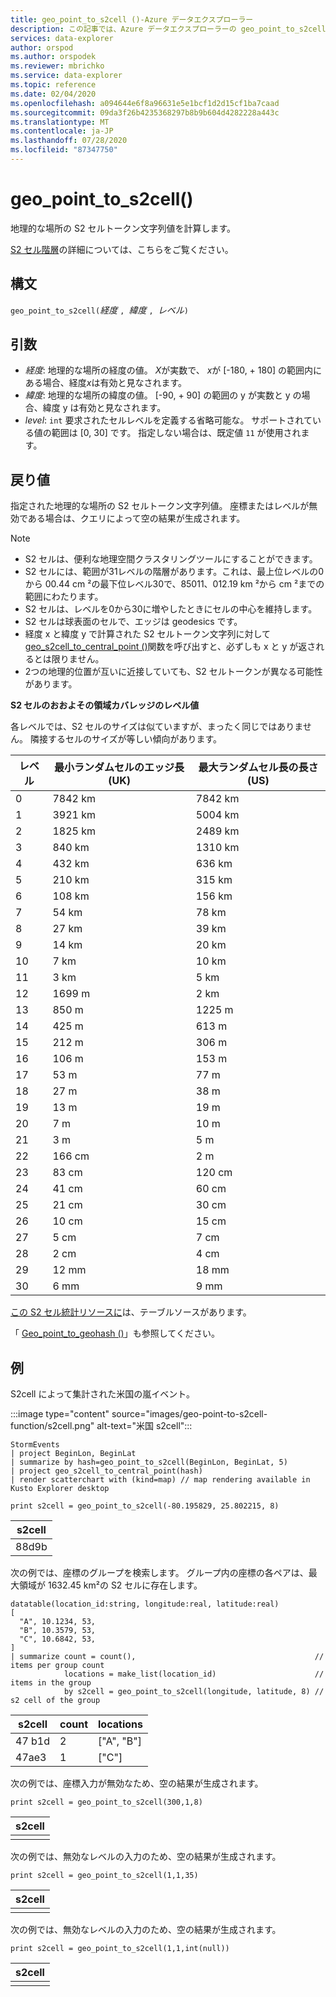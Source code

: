```yaml
---
title: geo_point_to_s2cell ()-Azure データエクスプローラー
description: この記事では、Azure データエクスプローラーの geo_point_to_s2cell () について説明します。
services: data-explorer
author: orspod
ms.author: orspodek
ms.reviewer: mbrichko
ms.service: data-explorer
ms.topic: reference
ms.date: 02/04/2020
ms.openlocfilehash: a094644e6f8a96631e5e1bcf1d2d15cf1ba7caad
ms.sourcegitcommit: 09da3f26b4235368297b8b9b604d4282228a443c
ms.translationtype: MT
ms.contentlocale: ja-JP
ms.lasthandoff: 07/28/2020
ms.locfileid: "87347750"
---
```

# <a name="geo_point_to_s2cell"></a>geo_point_to_s2cell()

地理的な場所の S2 セルトークン文字列値を計算します。

[S2 セル階層](https://s2geometry.io/devguide/s2cell_hierarchy)の詳細については、こちらをご覧ください。

## <a name="syntax"></a>構文

`geo_point_to_s2cell(`*経度* `, `*緯度* `, `*レベル*`)`

## <a name="arguments"></a>引数

* *経度*: 地理的な場所の経度の値。 *X*が実数で、 *x*が [-180, + 180] の範囲内にある場合、経度*x*は有効と見なされます。 
* *緯度*: 地理的な場所の緯度の値。 [-90, + 90] の範囲の y が実数と y の場合、緯度 y は有効と見なされます。 
* *level*: `int` 要求されたセルレベルを定義する省略可能な。 サポートされている値の範囲は [0, 30] です。 指定しない場合は、既定値 `11` が使用されます。

## <a name="returns"></a>戻り値

指定された地理的な場所の S2 セルトークン文字列値。 座標またはレベルが無効である場合は、クエリによって空の結果が生成されます。

> [!NOTE]
>
> * S2 セルは、便利な地理空間クラスタリングツールにすることができます。
> * S2 セルには、範囲が31レベルの階層があります。これは、最上位レベルの0から 00.44 cm ²の最下位レベル30で、85011、012.19 km ²から cm ²までの範囲にわたります。
> * S2 セルは、レベルを0から30に増やしたときにセルの中心を維持します。
> * S2 セルは球表面のセルで、エッジは geodesics です。
> * 経度 x と緯度 y で計算された S2 セルトークン文字列に対して[geo_s2cell_to_central_point ()](geo-s2cell-to-central-point-function.md)関数を呼び出すと、必ずしも x と y が返されるとは限りません。
> * 2つの地理的位置が互いに近接していても、S2 セルトークンが異なる可能性があります。

**S2 セルのおおよその領域カバレッジのレベル値**

各レベルでは、S2 セルのサイズは似ていますが、まったく同じではありません。 隣接するセルのサイズが等しい傾向があります。

|レベル|最小ランダムセルのエッジ長 (UK)|最大ランダムセル長の長さ (US)|
|--|--|--|
|0|7842 km|7842 km|
|1|3921 km|5004 km|
|2|1825 km|2489 km|
|3|840 km|1310 km|
|4|432 km|636 km|
|5|210 km|315 km|
|6|108 km|156 km|
|7|54 km|78 km|
|8|27 km|39 km|
|9|14 km|20 km|
|10|7 km|10 km|
|11|3 km|5 km|
|12|1699 m|2 km|
|13|850 m|1225 m|
|14|425 m|613 m|
|15|212 m|306 m|
|16|106 m|153 m|
|17|53 m|77 m|
|18|27 m|38 m|
|19|13 m|19 m|
|20|7 m|10 m|
|21|3 m|5 m|
|22|166 cm|2 m|
|23|83 cm|120 cm|
|24|41 cm|60 cm|
|25|21 cm|30 cm|
|26|10 cm|15 cm|
|27|5 cm|7 cm|
|28|2 cm|4 cm|
|29|12 mm|18 mm|
|30|6 mm|9 mm|

[この S2 セル統計リソースに](https://s2geometry.io/resources/s2cell_statistics)は、テーブルソースがあります。

「 [Geo_point_to_geohash ()](geo-point-to-geohash-function.md)」も参照してください。

## <a name="examples"></a>例

S2cell によって集計された米国の嵐イベント。

:::image type="content" source="images/geo-point-to-s2cell-function/s2cell.png" alt-text="米国 s2cell":::

<!-- csl: https://help.kusto.windows.net/Samples -->
```kusto
StormEvents
| project BeginLon, BeginLat
| summarize by hash=geo_point_to_s2cell(BeginLon, BeginLat, 5)
| project geo_s2cell_to_central_point(hash)
| render scatterchart with (kind=map) // map rendering available in Kusto Explorer desktop
```

<!-- csl: https://help.kusto.windows.net/Samples -->
```kusto
print s2cell = geo_point_to_s2cell(-80.195829, 25.802215, 8)
```

| s2cell |
|--------|
| 88d9b  |

次の例では、座標のグループを検索します。 グループ内の座標の各ペアは、最大領域が 1632.45 km²の S2 セルに存在します。

<!-- csl: https://help.kusto.windows.net/Samples -->
```kusto
datatable(location_id:string, longitude:real, latitude:real)
[
  "A", 10.1234, 53,
  "B", 10.3579, 53,
  "C", 10.6842, 53,
]
| summarize count = count(),                                        // items per group count
            locations = make_list(location_id)                      // items in the group
            by s2cell = geo_point_to_s2cell(longitude, latitude, 8) // s2 cell of the group
```

| s2cell | count | locations |
|--------|-------|-----------|
| 47 b1d  | 2     | ["A", "B"] |
| 47ae3  | 1     | ["C"]     |

次の例では、座標入力が無効なため、空の結果が生成されます。

<!-- csl: https://help.kusto.windows.net/Samples -->
```kusto
print s2cell = geo_point_to_s2cell(300,1,8)
```

| s2cell |
|--------|
|        |

次の例では、無効なレベルの入力のため、空の結果が生成されます。

<!-- csl: https://help.kusto.windows.net/Samples -->
```kusto
print s2cell = geo_point_to_s2cell(1,1,35)
```

| s2cell |
|--------|
|        |

次の例では、無効なレベルの入力のため、空の結果が生成されます。

<!-- csl: https://help.kusto.windows.net/Samples -->
```kusto
print s2cell = geo_point_to_s2cell(1,1,int(null))
```

| s2cell |
|--------|
|        |
